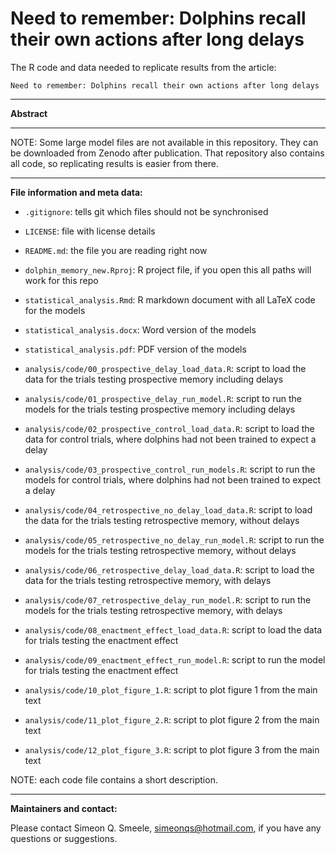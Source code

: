 # Need to remember: Dolphins recall their own actions after long delays

The R code and data needed to replicate results from the article:

```
Need to remember: Dolphins recall their own actions after long delays
```

------------------------------------------------

**Abstract**


------------------------------------------------

NOTE: Some large model files are not available in this repository. They can be downloaded from Zenodo after publication. That repository also contains all code, so replicating results is easier from there.

------------------------------------------------

**File information and meta data:**

- `.gitignore`: tells git which files should not be synchronised
- `LICENSE`: file with license details
- `README.md`: the file you are reading right now
- `dolphin_memory_new.Rproj`: R project file, if you open this all paths will work for this repo
- `statistical_analysis.Rmd`: R markdown document with all LaTeX code for the models
- `statistical_analysis.docx`: Word version of the models
- `statistical_analysis.pdf`: PDF version of the models

- `analysis/code/00_prospective_delay_load_data.R`: script to load the data for the trials testing prospective memory including delays
- `analysis/code/01_prospective_delay_run_model.R`: script to run the models for the trials testing prospective memory including delays
- `analysis/code/02_prospective_control_load_data.R`: script to load the data for control trials, where dolphins had not been trained to expect a delay
- `analysis/code/03_prospective_control_run_models.R`: script to run the models for control trials, where dolphins had not been trained to expect a delay
- `analysis/code/04_retrospective_no_delay_load_data.R`: script to load the data for the trials testing retrospective memory, without delays
- `analysis/code/05_retrospective_no_delay_run_model.R`: script to run the models for the trials testing retrospective memory, without delays
- `analysis/code/06_retrospective_delay_load_data.R`: script to load the data for the trials testing retrospective memory, with delays
- `analysis/code/07_retrospective_delay_run_model.R`: script to run the models for the trials testing retrospective memory, with delays
- `analysis/code/08_enactment_effect_load_data.R`: script to load the data for trials testing the enactment effect
- `analysis/code/09_enactment_effect_run_model.R`: script to run the model for trials testing the enactment effect
- `analysis/code/10_plot_figure_1.R`: script to plot figure 1 from the main text
- `analysis/code/11_plot_figure_2.R`: script to plot figure 2 from the main text
- `analysis/code/12_plot_figure_3.R`: script to plot figure 3 from the main text

NOTE: each code file contains a short description. 

------------------------------------------------

**Maintainers and contact:**

Please contact Simeon Q. Smeele, <simeonqs@hotmail.com>, if you have any questions or suggestions. 




